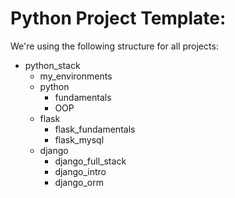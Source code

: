 Python Project Template:
========================

We're using the following structure for all projects:

* python_stack
  * my_environments
  * python
    * fundamentals
    * OOP
  * flask
    * flask_fundamentals
    * flask_mysql
  * django
    * django_full_stack
    * django_intro
    * django_orm

